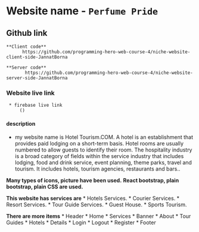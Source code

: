 # Website name  - `Perfume Pride`

## Github  link
    **Client code**
          https://github.com/programming-hero-web-course-4/niche-website-client-side-JannatBorna  

    **Server code** 
           https://github.com/programming-hero-web-course-4/niche-website-server-side-JannatBorna

### Website live link 
     * firebase live link 
         ()


####  description
  * my website name is Hotel Tourism.COM. A hotel is an establishment that provides paid lodging on a short-term basis. Hotel rooms are usually numbered to allow guests to identify their room. The hospitality industry is a broad category of fields within the service industry that includes lodging, food and drink service, event planning, theme parks, travel and tourism. It includes hotels, tourism agencies, restaurants and bars..


  **Many types of icons, picture have been used.** 
  **React bootstrap, plain bootstrap, plain CSS are used.**

  **This website has services are**
        * Hotels Services.
        * Courier Services.
        * Resort Services.
        * Tour Guide Services.
        * Guest House.
        * Sports Tourism.


  **There are more items**
        * Header
        * Home
        * Services
        * Banner
        * About
        * Tour Guides
        * Hotels 
        * Details
        * Login
        * Logout
        * Register
        * Footer
     








